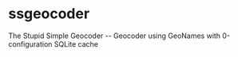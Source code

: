 ssgeocoder
==========

The Stupid Simple Geocoder -- Geocoder using GeoNames with 0-configuration SQLite cache
